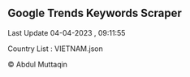 

## Google Trends Keywords Scraper 
 
Last Update 04-04-2023 , 09:11:55

Country List :
VIETNAM.json



© Abdul Muttaqin 

